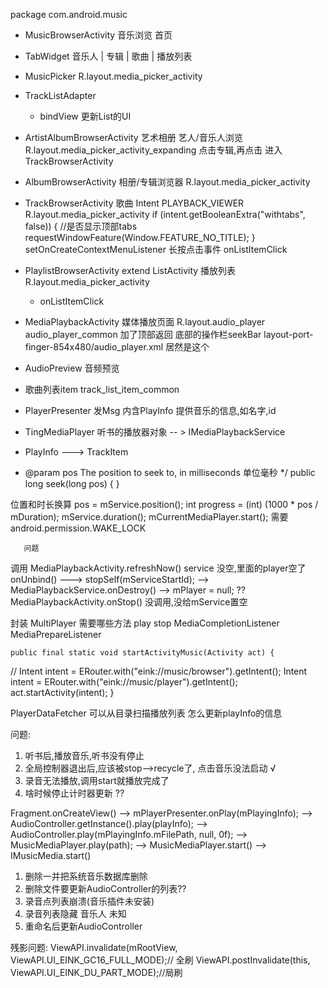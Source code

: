 package com.android.music

- MusicBrowserActivity 音乐浏览 首页
- TabWidget  音乐人 | 专辑 | 歌曲 | 播放列表 
- MusicPicker R.layout.media_picker_activity
- TrackListAdapter 
	- bindView 更新List的UI
- ArtistAlbumBrowserActivity 艺术相册 艺人/音乐人浏览 R.layout.media_picker_activity_expanding  点击专辑,再点击 进入 TrackBrowserActivity
- AlbumBrowserActivity 相册/专辑浏览器 R.layout.media_picker_activity
- TrackBrowserActivity 歌曲  Intent PLAYBACK_VIEWER R.layout.media_picker_activity 
            if (intent.getBooleanExtra("withtabs", false)) { //是否显示顶部tabs
                requestWindowFeature(Window.FEATURE_NO_TITLE);
            }
            setOnCreateContextMenuListener  长按点击事件
            onListItemClick

- PlaylistBrowserActivity extend ListActivity 播放列表  R.layout.media_picker_activity
	- onListItemClick 
- MediaPlaybackActivity 媒体播放页面 R.layout.audio_player  audio_player_common  加了顶部返回 底部的操作栏seekBar
layout-port-finger-854x480/audio_player.xml  居然是这个
- AudioPreview 音频预览
- 歌曲列表item  track_list_item_common

- PlayerPresenter 发Msg 内含PlayInfo 提供音乐的信息,如名字,id
- TingMediaPlayer 听书的播放器对象  -- > IMediaPlaybackService
- PlayInfo ---> TrackItem 
 * @param pos The position to seek to, in milliseconds  单位毫秒
     */
    public long seek(long pos) {
	}

位置和时长换算 
		pos = mService.position();
        int progress = (int) (1000 * pos / mDuration);
		mService.duration(); 
        mCurrentMediaPlayer.start();  需要 android.permission.WAKE_LOCK

       问题 
调用 MediaPlaybackActivity.refreshNow()
   service 没空,里面的player空了 
onUnbind() --->  stopSelf(mServiceStartId); -->  MediaPlaybackService.onDestroy() --> mPlayer = null;
?? MediaPlaybackActivity.onStop() 没调用,没给mService置空

封装 MultiPlayer 
需要哪些方法 play  stop 
MediaCompletionListener  MediaPrepareListener 

    public final static void startActivityMusic(Activity act) {
//        Intent intent = ERouter.with("eink://music/browser").getIntent();
        Intent intent = ERouter.with("eink://music/player").getIntent();
        act.startActivity(intent);
    }


PlayerDataFetcher  可以从目录扫描播放列表 
怎么更新playInfo的信息

问题:
1. 听书后,播放音乐,听书没有停止 
2. 全局控制器退出后,应该被stop-->recycle了, 点击音乐没法启动  √
3. 录音无法播放,调用start就播放完成了
4. 啥时候停止计时器更新 ?? 

Fragment.onCreateView()  --> mPlayerPresenter.onPlay(mPlayingInfo);  -->   AudioController.getInstance().play(playInfo);
--> AudioController.play(mPlayingInfo.mFilePath, null, 0f);  -->  MusicMediaPlayer.play(path);
--> MusicMediaPlayer.start() --> IMusicMedia.start()

1. 删除一并把系统音乐数据库删除
2. 删除文件要更新AudioController的列表??
3. 录音点列表崩溃(音乐插件未安装)
4. 录音列表隐藏 音乐人 未知
5. 重命名后更新AudioController

残影问题:
                    ViewAPI.invalidate(mRootView, ViewAPI.UI_EINK_GC16_FULL_MODE);// 全刷
                ViewAPI.postInvalidate(this, ViewAPI.UI_EINK_DU_PART_MODE);//局刷
